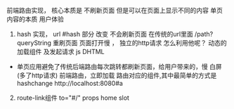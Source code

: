 前端路由实现，  核心本质是 不刷新页面 但是可以在页面上显示不同的内容 单页内容的本质
用户体验
1. hash 实现， 
 url #hash 部分
 改变 不会刷新页面 在传统的url里面  /path?queryString 重刷页面
 页面打开慢 ， 独立的http请求
 怎么利用他呢？ 动态的加载组件 及发起请求
 js DHTML 

 - 单页应用避免了传统后端路由每次跳转都刷新页面，给用户带来的，慢 白屏(多了http请求) 前端路由，立即加载 路由对应的组件,其中最简单的方式是hashchange
 http://localhost:8080#a 


 2. route-link组件
  to="#/"  props 
  home  slot
  